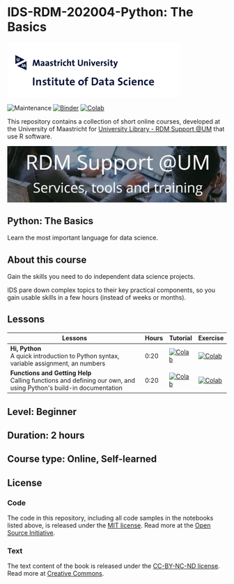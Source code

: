 # IDS-RDM-202004-Python: The Basics


<img align="center" src="./pics/logoIDS.png">


![Maintenance](https://img.shields.io/badge/Maintained%3F-yes-green.svg)
[![Binder](https://mybinder.org/badge.svg)](..)
[![Colab](https://colab.research.google.com/assets/colab-badge.svg)](..)



This repository contains a collection of short online courses, developed at the University of Maastricht for [University Library - RDM Support @UM](https://library.maastrichtuniversity.nl/research-support/rdm/services-tools-training/) that use R software.

<img align="center" src="./pics/logo campus.jpg">


## Python: The Basics

Learn the most important language for data science.


## About this course

Gain the skills you need to do independent data science projects.

IDS pare down complex topics to their key practical components, so you gain usable skills in a few hours (instead of weeks or months).

## Lessons

| Lessons | Hours | Tutorial | Exercise |
|----|---|---|---|
|**Hi, Python** <br/> A quick introduction to Python syntax, variable assignment, an numbers | 0:20 | [![Colab](https://colab.research.google.com/assets/colab-badge.svg)](..) | [![Colab](https://colab.research.google.com/assets/colab-badge.svg)](..) |
|**Functions and Getting Help** <br/> Calling functions and defining our own, and using Python's build-in documentation | 0:20 | [![Colab](https://colab.research.google.com/assets/colab-badge.svg)](..) | [![Colab](https://colab.research.google.com/assets/colab-badge.svg)](..) |

## Level: Beginner

## Duration: 2 hours

## Course type: Online, Self-learned



## License

### Code
The code in this repository, including all code samples in the notebooks listed above, is released under the [MIT license](LICENSE-CODE). Read more at the [Open Source Initiative](https://opensource.org/licenses/MIT).

### Text
The text content of the book is released under the [CC-BY-NC-ND license](LICENSE-TEXT). Read more at [Creative Commons](https://creativecommons.org/licenses/by-nc-nd/3.0/us/legalcode).
